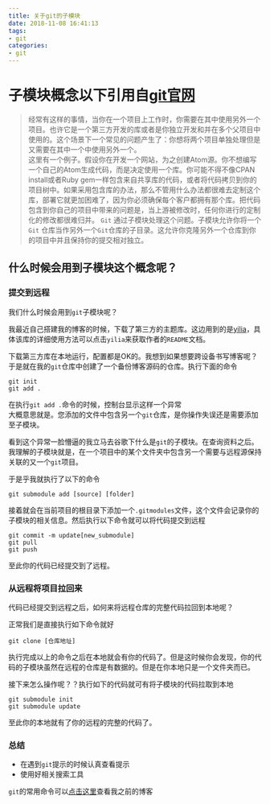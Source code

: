 ```yaml
---
title: 关于git的子模块
date: 2018-11-08 16:41:13
tags:
- git
categories:  
- git
---
```


# 子模块概念以下引用自[git官网](https://git-scm.com/book/zh/v1/Git-%E5%B7%A5%E5%85%B7-%E5%AD%90%E6%A8%A1%E5%9D%97)

> 经常有这样的事情，当你在一个项目上工作时，你需要在其中使用另外一个项目。也许它是一个第三方开发的库或者是你独立开发和并在多个父项目中使用的。这个场景下一个常见的问题产生了：你想将两个项目单独处理但是又需要在其中一个中使用另外一个。  
> 这里有一个例子。假设你在开发一个网站，为之创建Atom源。你不想编写一个自己的Atom生成代码，而是决定使用一个库。你可能不得不像CPAN install或者Ruby gem一样包含来自共享库的代码，或者将代码拷贝到你的项目树中。如果采用包含库的办法，那么不管用什么办法都很难去定制这个库，部署它就更加困难了，因为你必须确保每个客户都拥有那个库。把代码包含到你自己的项目中带来的问题是，当上游被修改时，任何你进行的定制化的修改都很难归并。
> `Git` 通过子模块处理这个问题。子模块允许你将一个 `Git` 仓库当作另外一个`Git`仓库的子目录。这允许你克隆另外一个仓库到你的项目中并且保持你的提交相对独立。  

## 什么时候会用到子模块这个概念呢？

### 提交到远程

我们什么时候会用到`git`子模块呢？

我最近自己搭建我的博客的时候，下载了第三方的主题库。这边用到的是[yilia](https://github.com/litten/hexo-theme-yilia)，具体该库的详细使用方法可以点击`yilia`来获取作者的`README`文档。

下载第三方库在本地运行，配置都是OK的。我想到如果想要跨设备书写博客呢？于是就在我的`git`仓库中创建了一个备份博客源码的仓库。执行下面的命令

```git 提交命令
git init
git add .

```

在执行`git add .`命令的时候，控制台显示这样一个异常  
大概意思就是。您添加的文件中包含另一个`git`仓库，是你操作失误还是需要添加至子模块。

看到这个异常一脸懵逼的我立马去谷歌下什么是`git`的子模块。在查询资料之后。我理解的子模块就是，在一个项目中的某个文件夹中包含另一个需要与远程源保持关联的又一个`git`项目。

于是乎我就执行了以下的命令

```git添加子模块
git submodule add [source] [folder]

```

接着就会在当前项目的根目录下添加一个`.gitmodules`文件，这个文件会记录你的子模块的相关信息。然后执行以下命令就可以将代码提交到远程  

```提交git代码
git commit -m update[new_submodule]
git pull
git push
```

至此你的代码已经提交到了远程。

### 从远程将项目拉回来

代码已经提交到远程之后，如何来将远程仓库的完整代码拉回到本地呢？

正常我们是直接执行如下命令就好

```拉取代码
git clone [仓库地址]
```

执行完成以上的命令之后在本地就会有你的代码了。但是这时候你会发现，你的代码的子模块虽然在远程的仓库是有数据的。但是在你本地只是一个文件夹而已。

接下来怎么操作呢？？执行如下的代码就可有将子模块的代码拉取到本地

```拉取子模块代码
git submodule init
git submodule update
```

至此你的本地就有了你的远程的完整的代码了。  

### 总结

- 在遇到`git`提示的时候认真查看提示
- 使用好相关搜索工具

`git`的常用命令可以[点击这里](/2018/11/06/git常用命令集合)查看我之前的博客
